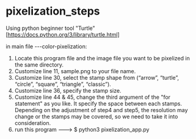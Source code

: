 # pixelization_steps
Using python beginner tool "Turtle" [https://docs.python.org/3/library/turtle.html]

in main file
---color-pixelization:
1) Locate this program file and the image file you want to be pixelized in the same directory.
2) Customize line 11, sample.png to your file name.
3) Customize line 30, select the stamp shape from (“arrow”, “turtle”, “circle”, “square”, “triangle”, “classic”).
4) Customize line 36, specify the stamp size.
5) Customize line 44 & 45, change the third argument of the "for statement" as you like. It specify the space between each stamps.
Depending on the adjustment of step4 and step5, the resolution may change or the stamps may be covered, so we need to take it into consideration.
6) run this program ---> $ python3 pixelization_app.py
